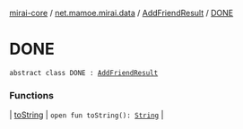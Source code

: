 [mirai-core](../../../index.md) / [net.mamoe.mirai.data](../../index.md) / [AddFriendResult](../index.md) / [DONE](./index.md)

# DONE

`abstract class DONE : `[`AddFriendResult`](../index.md)

### Functions

| [toString](to-string.md) | `open fun toString(): `[`String`](https://kotlinlang.org/api/latest/jvm/stdlib/kotlin/-string/index.html) |

